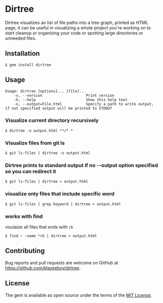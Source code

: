 # Dirtree

Dirtree visualizes an list of file paths into a tree graph, printed as HTML page, it can be useful in visualizing a whole project you're working on to start cleanup or organizing your code or spotting large directories or unneeded files.

## Installation


    $ gem install dirtree

## Usage

    Usage: dirtree [options]... [file]...
        -v, --version                    Print version
        -h, --help                       Show this help text
        -o, --output=File.html           Specify a path to write output, if not specified output will be printed to STDOUT


### Visualize current directory recursively

    $ dirtree -o output.html **/* *

### Visualize files from git ls

    $ git ls-files | dirtree -o output.html

### Dirtree prints to standard output if no --output option specified so you can redirect it

    $ git ls-files | dirtree > output.html

### visualize only files that include specific word

    $ git ls-files | grep keyword | dirtree > output.html

### works with find

visulaize all files that ends with `rb`

    $ find ~ -name *rb | dirtree > output.html


## Contributing

Bug reports and pull requests are welcome on GitHub at https://github.com/blazeeboy/dirtree.

## License

The gem is available as open source under the terms of the [MIT License](http://opensource.org/licenses/MIT).
